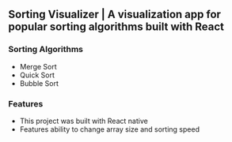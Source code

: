 ## Sorting Visualizer | A visualization app for popular sorting algorithms built with React

### Sorting Algorithms
- Merge Sort
- Quick Sort
- Bubble Sort

### Features
- This project was built with React native
- Features ability to change array size and sorting speed
